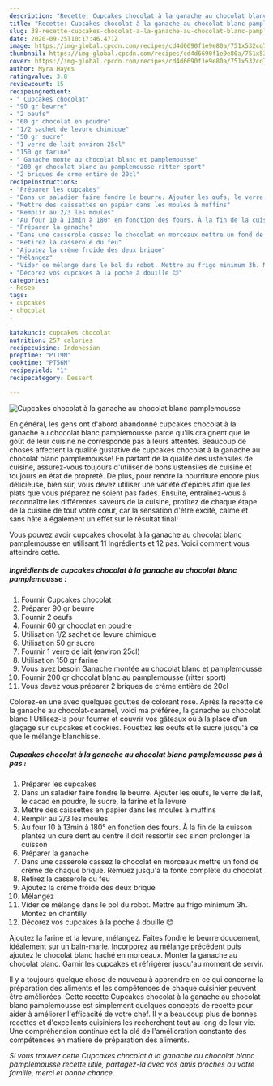 ```yaml
---
description: "Recette: Cupcakes chocolat à la ganache au chocolat blanc pamplemousse"
title: "Recette: Cupcakes chocolat à la ganache au chocolat blanc pamplemousse"
slug: 38-recette-cupcakes-chocolat-a-la-ganache-au-chocolat-blanc-pamplemousse
date: 2020-09-25T10:17:46.471Z
image: https://img-global.cpcdn.com/recipes/cd4d6690f1e9e80a/751x532cq70/cupcakes-chocolat-a-la-ganache-au-chocolat-blanc-pamplemousse-photo-principale-de-la-recette.jpg
thumbnail: https://img-global.cpcdn.com/recipes/cd4d6690f1e9e80a/751x532cq70/cupcakes-chocolat-a-la-ganache-au-chocolat-blanc-pamplemousse-photo-principale-de-la-recette.jpg
cover: https://img-global.cpcdn.com/recipes/cd4d6690f1e9e80a/751x532cq70/cupcakes-chocolat-a-la-ganache-au-chocolat-blanc-pamplemousse-photo-principale-de-la-recette.jpg
author: Myra Hayes
ratingvalue: 3.8
reviewcount: 15
recipeingredient:
- " Cupcakes chocolat"
- "90 gr beurre"
- "2 oeufs"
- "60 gr chocolat en poudre"
- "1/2 sachet de levure chimique"
- "50 gr sucre"
- "1 verre de lait environ 25cl"
- "150 gr farine"
- " Ganache monte au chocolat blanc et pamplemousse"
- "200 gr chocolat blanc au pamplemousse ritter sport"
- "2 briques de crme entire de 20cl"
recipeinstructions:
- "Préparer les cupcakes"
- "Dans un saladier faire fondre le beurre. Ajouter les œufs, le verre de lait, le cacao en poudre, le sucre, la farine et la levure"
- "Mettre des caissettes en papier dans les moules à muffins"
- "Remplir au 2/3 les moules"
- "Au four 10 à 13min à 180° en fonction des fours. À la fin de la cuisson plantez un cure dent au centre il doit ressortir sec sinon prolonger la cuisson"
- "Préparer la ganache"
- "Dans une casserole cassez le chocolat en morceaux mettre un fond de crème de chaque brique. Remuez jusqu&#39;à la fonte complète du chocolat"
- "Retirez la casserole du feu"
- "Ajoutez la crème froide des deux brique"
- "Mélangez"
- "Vider ce mélange dans le bol du robot. Mettre au frigo minimum 3h. Montez en chantilly"
- "Décorez vos cupcakes à la poche à douille 😊"
categories:
- Resep
tags:
- cupcakes
- chocolat
- 

katakunci: cupcakes chocolat  
nutrition: 257 calories
recipecuisine: Indonesian
preptime: "PT19M"
cooktime: "PT56M"
recipeyield: "1"
recipecategory: Dessert

---
```



![Cupcakes chocolat à la ganache au chocolat blanc pamplemousse](https://img-global.cpcdn.com/recipes/cd4d6690f1e9e80a/751x532cq70/cupcakes-chocolat-a-la-ganache-au-chocolat-blanc-pamplemousse-photo-principale-de-la-recette.jpg)

En général, les gens ont d'abord abandonné cupcakes chocolat à la ganache au chocolat blanc pamplemousse parce qu'ils craignent que le goût de leur cuisine ne corresponde pas à leurs attentes. Beaucoup de choses affectent la qualité gustative de cupcakes chocolat à la ganache au chocolat blanc pamplemousse! En partant de la qualité des ustensiles de cuisine, assurez-vous toujours d'utiliser de bons ustensiles de cuisine et toujours en état de propreté. De plus, pour rendre la nourriture encore plus délicieuse, bien sûr, vous devez utiliser une variété d'épices afin que les plats que vous préparez ne soient pas fades. Ensuite, entraînez-vous à reconnaître les différentes saveurs de la cuisine, profitez de chaque étape de la cuisine de tout votre cœur, car la sensation d'être excité, calme et sans hâte a également un effet sur le résultat final!

<!--inarticleads1-->

Vous pouvez avoir cupcakes chocolat à la ganache au chocolat blanc pamplemousse en utilisant 11 Ingrédients et 12 pas. Voici comment vous atteindre cette.

##### Ingrédients de cupcakes chocolat à la ganache au chocolat blanc pamplemousse :

1. Fournir  Cupcakes chocolat
1. Préparer 90 gr beurre
1. Fournir 2 oeufs
1. Fournir 60 gr chocolat en poudre
1. Utilisation 1/2 sachet de levure chimique
1. Utilisation 50 gr sucre
1. Fournir 1 verre de lait (environ 25cl)
1. Utilisation 150 gr farine
1. Vous avez besoin  Ganache montée au chocolat blanc et pamplemousse
1. Fournir 200 gr chocolat blanc au pamplemousse (ritter sport)
1. Vous devez vous préparer 2 briques de crème entière de 20cl


Colorez-en une avec quelques gouttes de colorant rose. Après la recette de la ganache au chocolat-caramel, voici ma préférée, la ganache au chocolat blanc ! Utilisez-la pour fourrer et couvrir vos gâteaux où à la place d&#39;un glaçage sur cupcakes et cookies. Fouettez les oeufs et le sucre jusqu&#39;à ce que le mélange blanchisse. 

<!--inarticleads2-->

##### Cupcakes chocolat à la ganache au chocolat blanc pamplemousse pas à pas :

1. Préparer les cupcakes
1. Dans un saladier faire fondre le beurre. Ajouter les œufs, le verre de lait, le cacao en poudre, le sucre, la farine et la levure
1. Mettre des caissettes en papier dans les moules à muffins
1. Remplir au 2/3 les moules
1. Au four 10 à 13min à 180° en fonction des fours. À la fin de la cuisson plantez un cure dent au centre il doit ressortir sec sinon prolonger la cuisson
1. Préparer la ganache
1. Dans une casserole cassez le chocolat en morceaux mettre un fond de crème de chaque brique. Remuez jusqu&#39;à la fonte complète du chocolat
1. Retirez la casserole du feu
1. Ajoutez la crème froide des deux brique
1. Mélangez
1. Vider ce mélange dans le bol du robot. Mettre au frigo minimum 3h. Montez en chantilly
1. Décorez vos cupcakes à la poche à douille 😊


Ajoutez la farine et la levure, mélangez. Faites fondre le beurre doucement, idéalement sur un bain-marie. Incorporez au mélange précédent puis ajoutez le chocolat blanc haché en morceaux. Monter la ganache au chocolat blanc. Garnir les cupcakes et réfrigérer jusqu&#39;au moment de servir. 

<!--inarticleads1-->

<p>
Il y a toujours quelque chose de nouveau à apprendre en ce qui concerne la préparation des aliments et les compétences de chaque cuisinier peuvent être améliorées. Cette recette Cupcakes chocolat à la ganache au chocolat blanc pamplemousse est simplement quelques concepts de recette pour aider à améliorer l'efficacité de votre chef. Il y a beaucoup plus de bonnes recettes et d'excellents cuisiniers les recherchent tout au long de leur vie. Une compréhension continue est la clé de l'amélioration constante des compétences en matière de préparation des aliments.
</p>

<p>
<i>Si vous trouvez cette Cupcakes chocolat à la ganache au chocolat blanc pamplemousse recette utile, partagez-la avec vos amis proches ou votre famille, merci et bonne chance.</i>
</p>
